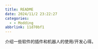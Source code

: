 ```yaml
---
title: README
date: 2024/11/2 23:22:27
categories:
  - - Modding
abbrlink: 11d70bf1
---
```

介绍一些软件的插件和机器人的使用/开发心得。